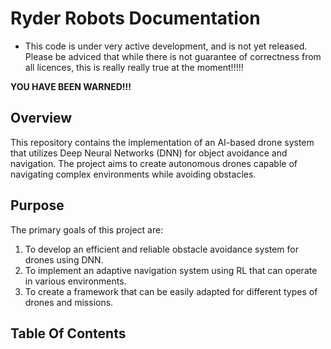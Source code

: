 # Ryder Robots Documentation

* This code is under very active development,  and is not yet released.  Please be adviced that while there is not guarantee of correctness from all licences,  this is really really true at the moment!!!!!

__YOU HAVE BEEN WARNED!!!__

## Overview

This repository contains the implementation of an AI-based drone system that utilizes Deep Neural 
Networks (DNN) for object avoidance and  navigation. The project aims to create autonomous drones 
capable of navigating complex environments while avoiding obstacles.

## Purpose

The primary goals of this project are:

1. To develop an efficient and reliable obstacle avoidance system for drones using DNN.
2. To implement an adaptive navigation system using RL that can operate in various environments.
3. To create a framework that can be easily adapted for different types of drones and missions.


## Table Of Contents
